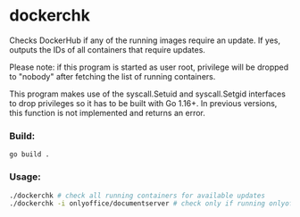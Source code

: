 # dockerchk
Checks DockerHub if any of the running images require an update. If yes, outputs the IDs of all containers that require updates.

Please note: if this program is started as user root, privilege will be dropped to "nobody" after fetching the list of running containers.

This program makes use of the syscall.Setuid and syscall.Setgid interfaces to drop privileges so it has to be built with Go 1.16+. In previous versions, this function is not implemented and returns an error.

### Build:
```
go build .
```

### Usage:
``` bash
./dockerchk # check all running containers for available updates
./dockerchk -i onlyoffice/documentserver # check only if running onlyoffice/documentserver containers require an update
```

